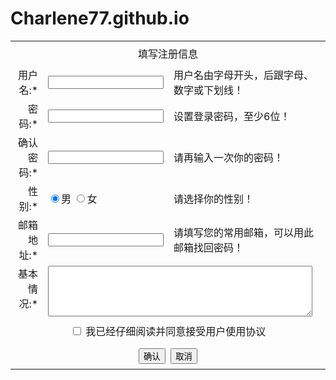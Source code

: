 # Charlene77.github.io
<html>
    <head>
        <title>TODO supply a title</title>
        <meta charset="UTF-8">
        <meta name="viewport" content="width=device-width, initial-scale=1.0">
        <link href="css/mycss.css" rel="stylesheet" type="text/css"/>
    </head>
    <body>
        <form action="">
            <table border="0" align="center" width="600">
                <tr> <td colspan="3" align="center" height="40" class="#ffff00"> 填写注册信息</td></tr>
                <tr> <td align="right">用户名:*</td>
                    <td><input type="text" name="userName"/></td>
                    <td class="#ffff00">用户名由字母开头，后跟字母、数字或下划线！</td>
                </tr>
                <tr> <td align="right" class="#ffff00">密码:*</td>
                    <td><input type="password" name="userPwd"/></td>
                    <td class="#ffff00">设置登录密码，至少6位！</td>
                </tr>
                <tr> <td align="right" class="#ffff00">确认密码:*</td>
                    <td><input type="password" name="userPwd1"/></td>
                    <td class="#ffff00">请再输入一次你的密码！</td>
                </tr>
                <tr> <td align="right">性别:*</td>
                    <td><input type="radio" name="userSex" value="男" checked/>男
                        <input type="radio" name="userSex" value="女"/>女</td>
                    <td>请选择你的性别！</td>
                </tr>
                <tr> <td align="right">邮箱地址:*</td>
                    <td><input type="text" name="userEmail" /></td>
                    <td>请填写您的常用邮箱，可以用此邮箱找回密码！</td>
                </tr>
                <tr> <td align="right" valign="top">基本情况:*</td>
                    <td colspan="2">
                        <textarea name="userBasicInfo" rows="5" cols="50"></textarea></td>
                </tr>
                <tr> <td colspan="3" align="center" height="40">
                        <input type="checkbox" name="accept" value="yes"/>
                        我已经仔细阅读并同意接受用户使用协议</td>
                </tr>
                <tr><td colspan="3" align="center" height="40">
                        <input type="submit" value="确认"/>&nbsp;
                        <input type="reset" value="取消"/>
                    </td>
                </tr>
            </table> 
        </form>
    </body>
</html>
